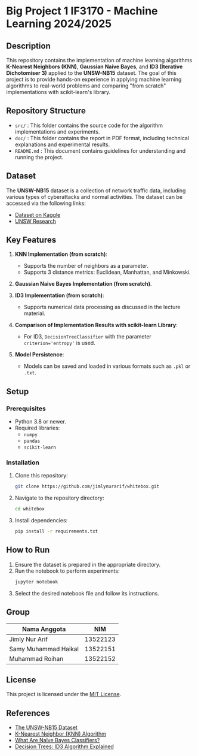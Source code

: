 # Big Project 1 IF3170 - Machine Learning 2024/2025

## Description

This repository contains the implementation of machine learning algorithms **K-Nearest Neighbors (KNN)**, **Gaussian Naive Bayes**, and **ID3 (Iterative Dichotomiser 3)** applied to the **UNSW-NB15** dataset. The goal of this project is to provide hands-on experience in applying machine learning algorithms to real-world problems and comparing "from scratch" implementations with scikit-learn's library.

## Repository Structure

- `src/` : This folder contains the source code for the algorithm implementations and experiments.
- `doc/` : This folder contains the report in PDF format, including technical explanations and experimental results.
- `README.md` : This document contains guidelines for understanding and running the project.

## Dataset

The **UNSW-NB15** dataset is a collection of network traffic data, including various types of cyberattacks and normal activities. The dataset can be accessed via the following links:
- [Dataset on Kaggle](https://www.kaggle.com/t/ddd18d90f93a47e48f8850b1f1592381)
- [UNSW Research](https://research.unsw.edu.au/projects/unsw-nb15-dataset)

## Key Features

1. **KNN Implementation (from scratch)**:
   - Supports the number of neighbors as a parameter.
   - Supports 3 distance metrics: Euclidean, Manhattan, and Minkowski.

2. **Gaussian Naive Bayes Implementation (from scratch)**.

3. **ID3 Implementation (from scratch)**:
   - Supports numerical data processing as discussed in the lecture material.

4. **Comparison of Implementation Results with scikit-learn Library**:
   - For ID3, `DecisionTreeClassifier` with the parameter `criterion='entropy'` is used.

5. **Model Persistence**:
   - Models can be saved and loaded in various formats such as `.pkl` or `.txt`.

## Setup

### Prerequisites
- Python 3.8 or newer.
- Required libraries:
  - `numpy`
  - `pandas`
  - `scikit-learn`

### Installation
1. Clone this repository:
   ```bash
   git clone https://github.com/jimlynurarif/whitebox.git
   ```
2. Navigate to the repository directory:
   ```bash
   cd whitebox
   ```
3. Install dependencies:
   ```bash
   pip install -r requirements.txt
   ```

## How to Run

1. Ensure the dataset is prepared in the appropriate directory.
2. Run the notebook to perform experiments:
   ```bash
   jupyter notebook
   ```
3. Select the desired notebook file and follow its instructions.

## Group 

| Nama Anggota         | NIM        | 
|----------------------|------------|
| Jimly Nur Arif       | 13522123   | 
| Samy Muhammad Haikal | 13522151   | 
| Muhammad Roihan      | 13522152   | 

## License

This project is licensed under the [MIT License](LICENSE).

## References

- [The UNSW-NB15 Dataset](https://research.unsw.edu.au/projects/unsw-nb15-dataset)
- [K-Nearest Neighbor (KNN) Algorithm](https://www.geeksforgeeks.org/k-nearest-neighbours/)
- [What Are Naïve Bayes Classifiers?](https://www.ibm.com/topics/naive-bayes)
- [Decision Trees: ID3 Algorithm Explained](https://towardsdatascience.com/decision-trees-for-classification-id3-algorithm-explained-89df76e72df1)
